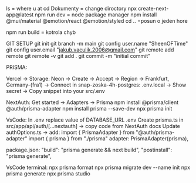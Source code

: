 ls = where u at cd Dokumenty = change diroctory npx create-next-app@latest npm run dev = node package manager npm install @mui/material @emotion/react @emotion/styled cd .. =posun o jeden hore

npm run build = kotrola chyb

GIT SETUP git init git branch -m main git config user.name "SheenOFTime" git config user.email "jakub.vaculik.2006@gmail.com" git remote add remote git remote -v git add . git commit -m "initial commit"

PRISMA:

Vercel -> Storage: Neon -> Create -> Accept -> Region -> Frankfurt, Germany-(fra1) -> Connect in snap-zoska-4h-postgres: .env.local -> Show secret -> Copy snippet into your src/.env

NextAuth: Get started -> Adapters -> Prisma npm install @prisma/client @auth/prisma-adapter npm install prisma --save-dev npx prisma init

VsCode: In .env replace value of DATABASE_URL .env Create prisma.ts in src/app/api/auth/[...nextauth] -> copy code from NextAuth docs Update authOptions.ts -> add: import { PrismaAdapter } from "@auth/prisma-adapter" import { prisma } from "./prisma" adapter: PrismaAdapter(prisma),

package.json: "build": "prisma generate && next build", "postinstall": "prisma generate",

VsCode terminal: npx prisma format npx prisma migrate dev --name init npx prisma generate npx prisma studio